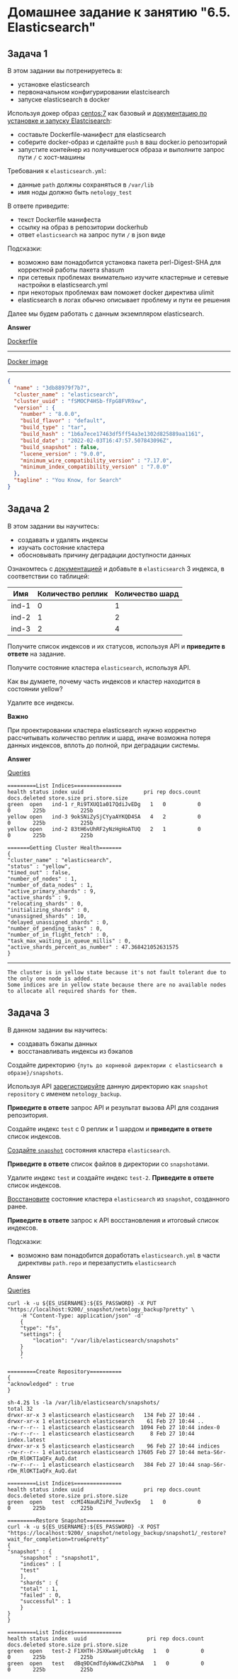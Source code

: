 # Домашнее задание к занятию "6.5. Elasticsearch"

## Задача 1

В этом задании вы потренируетесь в:
- установке elasticsearch
- первоначальном конфигурировании elastcisearch
- запуске elasticsearch в docker

Используя докер образ [centos:7](https://hub.docker.com/_/centos) как базовый и 
[документацию по установке и запуску Elastcisearch](https://www.elastic.co/guide/en/elasticsearch/reference/current/targz.html):

- составьте Dockerfile-манифест для elasticsearch
- соберите docker-образ и сделайте `push` в ваш docker.io репозиторий
- запустите контейнер из получившегося образа и выполните запрос пути `/` c хост-машины

Требования к `elasticsearch.yml`:
- данные `path` должны сохраняться в `/var/lib`
- имя ноды должно быть `netology_test`

В ответе приведите:
- текст Dockerfile манифеста
- ссылку на образ в репозитории dockerhub
- ответ `elasticsearch` на запрос пути `/` в json виде

Подсказки:
- возможно вам понадобится установка пакета perl-Digest-SHA для корректной работы пакета shasum
- при сетевых проблемах внимательно изучите кластерные и сетевые настройки в elasticsearch.yml
- при некоторых проблемах вам поможет docker директива ulimit
- elasticsearch в логах обычно описывает проблему и пути ее решения

Далее мы будем работать с данным экземпляром elasticsearch.

**Answer**

[ Dockerfile ](./Dockerfile)

---
    
[ Docker image](https://hub.docker.com/r/accesshasbeendenied/krakes)

---

```json
{
  "name" : "3db88979f7b7",
  "cluster_name" : "elasticsearch",
  "cluster_uuid" : "fSMOCP4HSb-fFpG8FVR9xw",
  "version" : {
    "number" : "8.0.0",
    "build_flavor" : "default",
    "build_type" : "tar",
    "build_hash" : "1b6a7ece17463df5ff54a3e1302d825889aa1161",
    "build_date" : "2022-02-03T16:47:57.507843096Z",
    "build_snapshot" : false,
    "lucene_version" : "9.0.0",
    "minimum_wire_compatibility_version" : "7.17.0",
    "minimum_index_compatibility_version" : "7.0.0"
  },
  "tagline" : "You Know, for Search"
}
```

## Задача 2

В этом задании вы научитесь:
- создавать и удалять индексы
- изучать состояние кластера
- обосновывать причину деградации доступности данных

Ознакомтесь с [документацией](https://www.elastic.co/guide/en/elasticsearch/reference/current/indices-create-index.html) 
и добавьте в `elasticsearch` 3 индекса, в соответствии со таблицей:

| Имя | Количество реплик | Количество шард |
|-----|-------------------|-----------------|
| ind-1| 0 | 1 |
| ind-2 | 1 | 2 |
| ind-3 | 2 | 4 |

Получите список индексов и их статусов, используя API и **приведите в ответе** на задание.

Получите состояние кластера `elasticsearch`, используя API.

Как вы думаете, почему часть индексов и кластер находится в состоянии yellow?

Удалите все индексы.

**Важно**

При проектировании кластера elasticsearch нужно корректно рассчитывать количество реплик и шард,
иначе возможна потеря данных индексов, вплоть до полной, при деградации системы.

**Answer**

[ Queries ](./assets/queries.sh)

    =========List Indices===============
    health status index uuid                   pri rep docs.count docs.deleted store.size pri.store.size
    green  open   ind-1 r_Ri9TXUQ1a017QdiJvEDg   1   0          0            0       225b           225b
    yellow open   ind-3 9okSNiZySjCYyaAYKQD4SA   4   2          0            0       225b           225b
    yellow open   ind-2 83tH6vUhRF2yNzHgHoATUQ   2   1          0            0       225b           225b

    =======Getting Cluster Health=======
    {
    "cluster_name" : "elasticsearch",
    "status" : "yellow",
    "timed_out" : false,
    "number_of_nodes" : 1,
    "number_of_data_nodes" : 1,
    "active_primary_shards" : 9,
    "active_shards" : 9,
    "relocating_shards" : 0,
    "initializing_shards" : 0,
    "unassigned_shards" : 10,
    "delayed_unassigned_shards" : 0,
    "number_of_pending_tasks" : 0,
    "number_of_in_flight_fetch" : 0,
    "task_max_waiting_in_queue_millis" : 0,
    "active_shards_percent_as_number" : 47.368421052631575
    }

---
    The cluster is in yellow state because it's not fault tolerant due to the only one node is added.
    Some indices are in yellow state because there are no available nodes to allocate all required shards for them.


## Задача 3

В данном задании вы научитесь:
- создавать бэкапы данных
- восстанавливать индексы из бэкапов

Создайте директорию `{путь до корневой директории с elasticsearch в образе}/snapshots`.

Используя API [зарегистрируйте](https://www.elastic.co/guide/en/elasticsearch/reference/current/snapshots-register-repository.html#snapshots-register-repository) 
данную директорию как `snapshot repository` c именем `netology_backup`.

**Приведите в ответе** запрос API и результат вызова API для создания репозитория.

Создайте индекс `test` с 0 реплик и 1 шардом и **приведите в ответе** список индексов.

[Создайте `snapshot`](https://www.elastic.co/guide/en/elasticsearch/reference/current/snapshots-take-snapshot.html) 
состояния кластера `elasticsearch`.

**Приведите в ответе** список файлов в директории со `snapshot`ами.

Удалите индекс `test` и создайте индекс `test-2`. **Приведите в ответе** список индексов.

[Восстановите](https://www.elastic.co/guide/en/elasticsearch/reference/current/snapshots-restore-snapshot.html) состояние
кластера `elasticsearch` из `snapshot`, созданного ранее. 

**Приведите в ответе** запрос к API восстановления и итоговый список индексов.

Подсказки:
- возможно вам понадобится доработать `elasticsearch.yml` в части директивы `path.repo` и перезапустить `elasticsearch`

**Answer**

[ Queries ](./assets/repo.sh)

    curl -k -u ${ES_USERNAME}:${ES_PASSWORD} -X PUT "https://localhost:9200/_snapshot/netology_backup?pretty" \
        -H "Content-Type: application/json" -d'
        {
        "type": "fs",
        "settings": {
            "location": "/var/lib/elasticsearch/snapshots"
        }
        }
        '
        
    =========Create Repository==========
    {
    "acknowledged" : true
    }

    sh-4.2$ ls -la /var/lib/elasticsearch/snapshots/
    total 32
    drwxr-xr-x 3 elasticsearch elasticsearch   134 Feb 27 10:44 .
    drwxr-xr-x 1 elasticsearch elasticsearch    61 Feb 27 10:44 ..
    -rw-r--r-- 1 elasticsearch elasticsearch  1094 Feb 27 10:44 index-0
    -rw-r--r-- 1 elasticsearch elasticsearch     8 Feb 27 10:44 index.latest
    drwxr-xr-x 5 elasticsearch elasticsearch    96 Feb 27 10:44 indices
    -rw-r--r-- 1 elasticsearch elasticsearch 17605 Feb 27 10:44 meta-S6r-rDm_RlOKTIaQFx_AuQ.dat
    -rw-r--r-- 1 elasticsearch elasticsearch   384 Feb 27 10:44 snap-S6r-rDm_RlOKTIaQFx_AuQ.dat

    =========List Indices===============
    health status index uuid                   pri rep docs.count docs.deleted store.size pri.store.size
    green  open   test  ccMI4NauRZiPd_7vu9ex5g   1   0          0            0       225b           225b

    =========Restore Snapshot============
    curl -k -u ${ES_USERNAME}:${ES_PASSWORD} -X POST "https://localhost:9200/_snapshot/netology_backup/snapshot1/_restore?wait_for_completion=true&pretty"
    {
    "snapshot" : {
        "snapshot" : "snapshot1",
        "indices" : [
        "test"
        ],
        "shards" : {
        "total" : 1,
        "failed" : 0,
        "successful" : 1
        }
    }
    }

    =========List Indices===============
    health status index  uuid                   pri rep docs.count docs.deleted store.size pri.store.size
    green  open   test-2 F1XHTH-JSXKwaHju0tckAg   1   0          0            0       225b           225b
    green  open   test   dBq9DCmdTdykWwdCZkbPmA   1   0          0            0       225b           225b
